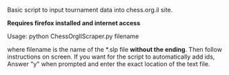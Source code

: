 Basic script to input tournament data into chess.org.il site.

**Requires firefox installed and internet access**

Usage: python ChessOrgIlScraper.py filename

where filename is the name of the *.slp file **without the ending**.
Then follow instructions on screen. If you want for the script to automatically add ids, Answer "y" when prompted and enter the exact location of the text file.